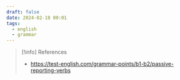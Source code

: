 ```yaml
---
draft: false
date: 2024-02-18 00:01
tags:
  - english
  - grammar
---
```





> [!info] References
> - https://test-english.com/grammar-points/b1-b2/passive-reporting-verbs

